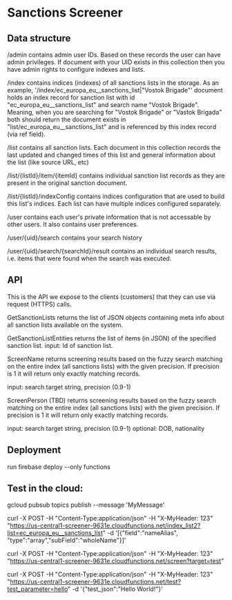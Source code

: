 # Sanctions Screener

## Data structure

/admin 
  contains admin user IDs. Based on these records the user can have admin privileges. If document with your UID exists in this collection then you have admin rights to configure indexes and lists.

/index
  contains indices (indexes) of all sanctions lists in the storage.
  As an example, '/index/ec_europa_eu__sanctions_list|"Vostok Brigade"' document holds an index record for sanction list with id "ec_europa_eu__sanctions_list" and search name "Vostok Brigade". Meaning, when you are searching for "Vostok Brigade" or "Vastok Brigada" both should return the document exists in "list/ec_europa_eu__sanctions_list" and is referenced by this index record (via ref field).

/list
  contains all sanction lists. Each document in this collection records the last updated and changed times of this list and general information about the list (like source URL, etc)

  /list/{listId}/item/{itemId}
    contains individual sanction list records as they are present in the original sanction document.

  /list/{listId}/indexConfig
    contains indices configuration that are used to build this list's indices. Each list can have multiple indices configured separately.

/user
  contains each user's private information that is not accessable by other users. It also contains user preferences.

  /user/{uid}/search
    contains your search history

  /user/{uid}/search/{searchId}/result
    contains an individual search results, i.e. items that were found when the search was executed.

## API

This is the API we expose to the clients (customers) that they can use via request (HTTPS) calls.

GetSanctionLists
  returns the list of JSON objects containing meta info about all sanction lists available on the system.

GetSanctionListEntities
  returns the list of items (in JSON) of the specified sanction list.
  input: Id of sanction list.

ScreenName
  returns screening results based on the fuzzy search matching on the entire index (all sanctions lists) with the given precision. If precision is 1 it will return only exactly matching records.
  
  input: search target string, precision (0.9-1)
  
ScreenPerson (TBD)
  returns screening results based on the fuzzy search matching on the entire index (all sanctions lists) with the given precision. If precision is 1 it will return only exactly matching records.
  
  input: search target string, precision (0.9-1)
  optional: DOB, nationality

## Deployment
run firebase deploy --only functions

## Test in the cloud:
gcloud pubsub topics publish  --message 'MyMessage'

curl -X POST -H "Content-Type:application/json" -H "X-MyHeader: 123" "https://us-central1-screener-9631e.cloudfunctions.net/index_list2?list=ec_europa_eu__sanctions_list" -d '[{"field":"nameAlias", "type":"array","subField":"wholeName"}]'


curl -X POST -H "Content-Type:application/json" -H "X-MyHeader: 123" "https://us-central1-screener-9631e.cloudfunctions.net/screen?target=test"


curl -X POST -H "Content-Type:application/json" -H "X-MyHeader: 123" "https://us-central1-screener-9631e.cloudfunctions.net/test?test_parameter=hello" -d '{"test_json":"Hello World!"}'
